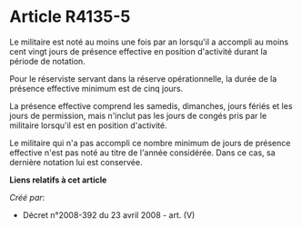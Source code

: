 # Article R4135-5

Le militaire est noté au moins une fois par an lorsqu'il a accompli au moins cent vingt jours de présence effective en
position d'activité durant la période de notation.

Pour le réserviste servant dans la réserve opérationnelle, la durée de la présence effective minimum est de cinq jours.

La présence effective comprend les samedis, dimanches, jours fériés et les jours de permission, mais n'inclut pas les jours
de congés pris par le militaire lorsqu'il est en position d'activité.

Le militaire qui n'a pas accompli ce nombre minimum de jours de présence effective n'est pas noté au titre de l'année
considérée. Dans ce cas, sa dernière notation lui est conservée.

**Liens relatifs à cet article**

_Créé par_:

  - Décret n°2008-392 du 23 avril 2008 - art. (V)
